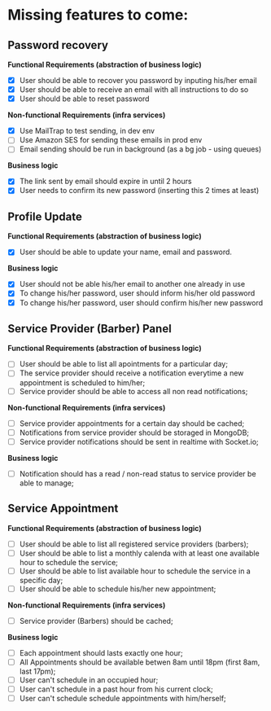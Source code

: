 # Missing features to come:

## Password recovery

**Functional Requirements (abstraction of business logic)**

* [x] User should be able to recover you password by inputing his/her email
* [x] User should be able to receive an email with all instructions to do so
* [x] User should be able to reset password

**Non-functional Requirements (infra services)**

* [x] Use MailTrap to test sending, in dev env
* [ ] Use Amazon SES for sending these emails in prod env
* [ ] Email sending should be run in background (as a bg job - using queues)

**Business logic**

* [x] The link sent by email should expire in until 2 hours
* [x] User needs to confirm its new password (inserting this 2 times at least)

## Profile Update

**Functional Requirements (abstraction of business logic)**

- [x] User should be able to update your name, email and password.

**Business logic**

* [x] User should not be able his/her email to another one already in use
* [x] To change his/her password, user should inform his/her old password
* [x] To change his/her password, user should confirm his/her new password

## Service Provider (Barber) Panel

**Functional Requirements (abstraction of business logic)**

* [ ] User should be able to list all apointments for a particular day;
* [ ] The service provider should receive a notification everytime a new appointment is scheduled to him/her;
* [ ] Service provider should be able to access all non read notifications;

**Non-functional Requirements (infra services)**

* [ ] Service provider appointments for a certain day should be cached;
* [ ] Notifications from service provider should be storaged in MongoDB;
* [ ] Service provider notifications should be sent in realtime with Socket.io;

**Business logic**

* [ ] Notification should has a read / non-read status to service provider be able to manage;

## Service Appointment

**Functional Requirements (abstraction of business logic)**

 - [ ] User should be able to list all registered service providers (barbers);
 - [ ] User should be able to list a monthly calenda with at least one available hour to schedule the service;
 - [ ] User should be able to list available hour to schedule the service in a specific day;
 - [ ] User should be able to schedule his/her new appointment;

**Non-functional Requirements (infra services)**

* [ ] Service provider (Barbers) should be cached;

**Business logic**

* [ ] Each appointment should lasts exactly one hour;
* [ ] All Appointments should be available betwen 8am until 18pm (first 8am, last 17pm);
* [ ] User can't schedule in an occupied hour;
* [ ] User can't schedule in a past hour from his current clock;
* [ ] User can't schedule schedule appointments with him/herself;
